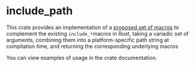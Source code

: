 # include_path
This crate provides an implementation of a [proposed set of macros](https://github.com/rust-lang/rust/issues/75075#issuecomment-922374410) to complement the existing
`include_*`macros in Rust, taking a variadic set of arguments, combining them
into a platform-specific path string at compilation time, and returning
the corresponding underlying macros

You can view examples of usage in the crate documentation.